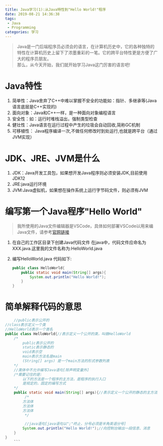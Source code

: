 ```yaml
---
title: Java学习(1):从Java特性到"Hello World!"程序
date: 2019-08-21 14:36:38
tags: 
 - Java
 - Programming
categories: 学习
---
```


<head>
    <script src="https://use.fontawesome.com/9c273aaf8d.js"></script>
</head> 

> <i class = "fa fa-quote-left fa-3x fa-pull-left"></i>Java是一门后端程序员必须会的语言，在计算机历史中，它的各种独特的特性在计算机历史上留下了浓墨重彩的一笔。它的跨平台特性更是方便了广大的程序员朋友。  
> 那么，从今天开始，我们就开始学习Java这门厉害的语言吧!
<!--more-->

Java特性
===

1.  简单性：Java舍弃了C++中难以掌握不安全的功能如：指针、多继承等(Java语言底层是C++实现的)  
2.  面向对象：Java和C++一样，是一种面向对象编程语言
3. 安全性：如：运行时堆栈溢出，强制类型检查
4. 健壮性：Java语言在运行过程中产生的垃圾会自动回收,简称GC机制
5. 可移植性： Java程序编译一次,不做任何修改时到处运行,也就是跨平台（通过JVM实现）

JDK、JRE、JVM是什么
===

1. JDK：Java开发工具包，如果想开发Java程序则必须安装JDK,目前使用JDK12
2. JRE:java运行环境
3. JVM:Java虚拟机，如果想在操作系统上运行字节码文件，则必须有JVM

编写第一个Java程序"Hello World"
===

>我所使用的Java文件编辑器是VSCode，具体如何部署VSCode以用来编Java文件，请参考[官网链接](https://code.visualstudio.com/docs/java/java-tutorial)

1. 在自己的工作区目录下创建Java代码文件
    在java中，代码文件应命名为XXX.java.这里我的文件名称为:HelloWorld.java

2. 编写HelloWorld.java
    代码如下:

    ```java
    public class HelloWorld{
        public static void main(String[] args){
            System.out.println("Hello World!");
        }
    }
    ```

简单解释代码的意思
===

```java
    //public表示公开的
//class表示定义一个类
//HelloWorld表示一个类名
public class HelloWorld{//表示定义一个公开的类，叫做HelloWorld
    /*
        public表示公开的
        static表示静态的
        void表示空
        main表示方法名是main
        (String[] args) 是一个main方法的形式参数列表
    */
    //类体中不允许编写Java语句[除声明变量外]
    /*需要记住的是:
        以下的方法是一个程序的主方法，是程序的执行入口
        是规定的，固定的编写方式
    */
    public static void main(String[] args){//表示定义一个公开的静态的主方法
         /*
        方法体
        方法体
        方法体
         */

         //java语句[java语句以";"终止，分号必须是半角英语分号]
        System.out.println("Hello World!");//向控制台输出一段信息、消息
    }
} 
    ```
